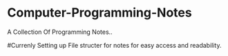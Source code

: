# Computer-Programming-Notes
A Collection Of Programming Notes..

#Currenly Setting up File structer for notes for easy access and readability.
